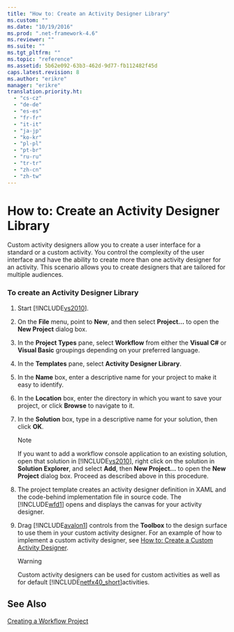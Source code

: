 ```yaml
---
title: "How to: Create an Activity Designer Library"
ms.custom: ""
ms.date: "10/19/2016"
ms.prod: ".net-framework-4.6"
ms.reviewer: ""
ms.suite: ""
ms.tgt_pltfrm: ""
ms.topic: "reference"
ms.assetid: 5b62e092-63b3-462d-9d77-fb112482f45d
caps.latest.revision: 8
ms.author: "erikre"
manager: "erikre"
translation.priority.ht: 
  - "cs-cz"
  - "de-de"
  - "es-es"
  - "fr-fr"
  - "it-it"
  - "ja-jp"
  - "ko-kr"
  - "pl-pl"
  - "pt-br"
  - "ru-ru"
  - "tr-tr"
  - "zh-cn"
  - "zh-tw"
---
```

# How to: Create an Activity Designer Library
Custom activity designers allow you to create a user interface for a standard or a custom activity. You control the complexity of the user interface and have the ability to create more than one activity designer for an activity. This scenario allows you to create designers that are tailored for multiple audiences.  
  
### To create an Activity Designer Library  
  
1.  Start [!INCLUDE[vs2010](../code-quality/includes/vs2010_md.md)].  
  
2.  On the **File** menu, point to **New**, and then select **Project…** to open the **New Project** dialog box.  
  
3.  In the **Project Types** pane, select **Workflow** from either the **Visual C#** or **Visual Basic** groupings depending on your preferred language.  
  
4.  In the **Templates** pane, select **Activity Designer Library**.  
  
5.  In the **Name** box, enter a descriptive name for your project to make it easy to identify.  
  
6.  In the **Location** box, enter the directory in which you want to save your project, or click **Browse** to navigate to it.  
  
7.  In the **Solution** box, type in a descriptive name for your solution, then click **OK**.  
  
    > [!NOTE]
    >  If you want to add a workflow console application to an existing solution, open that solution in [!INCLUDE[vs2010](../code-quality/includes/vs2010_md.md)], right click on the solution in **Solution Explorer**, and select **Add**, then **New Project…** to open the **New Project** dialog box. Proceed as described above in this procedure.  
  
8.  The project template creates an activity designer definition in XAML and the code-behind implementation file in source code. The [!INCLUDE[wfd1](../workflow-designer/includes/wfd1_md.md)] opens and displays the canvas for your activity designer.  
  
9. Drag [!INCLUDE[avalon1](../workflow-designer/includes/avalon1_md.md)] controls from the **Toolbox** to the design surface to use them in your custom activity designer.  For an example of how to implement a custom activity designer, see [How to: Create a Custom Activity Designer](../Topic/How%20to:%20Create%20a%20Custom%20Activity%20Designer.md).  
  
    > [!WARNING]
    >  Custom activity designers can be used for custom activities as well as for default [!INCLUDE[netfx40_short](../workflow-designer/includes/netfx40_short_md.md)]activities.  
  
## See Also  
 [Creating a Workflow Project](../workflow-designer/creating-a-workflow-project.md)
